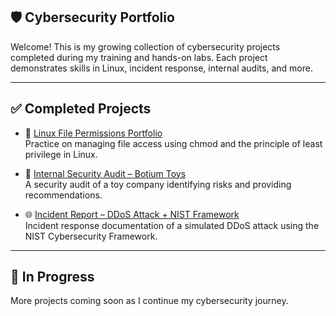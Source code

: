## 🛡️ Cybersecurity Portfolio

Welcome! This is my growing collection of cybersecurity projects completed during my training and hands-on labs. Each project demonstrates skills in Linux, incident response, internal audits, and more.

---

## ✅ Completed Projects

- 🔐 [Linux File Permissions Portfolio](https://github.com/orisex/linux-file-permissions-portfolio)  
  Practice on managing file access using chmod and the principle of least privilege in Linux.

- 🏢 [Internal Security Audit – Botium Toys](https://github.com/orisex/internal-security-audit-botium-toys)  
  A security audit of a toy company identifying risks and providing recommendations.

- 🌐 [Incident Report – DDoS Attack + NIST Framework](https://github.com/orisex/Incident-Report-DDoS-Attack-on-Internal-Network-NIST-Framework-Analysis-)  
  Incident response documentation of a simulated DDoS attack using the NIST Cybersecurity Framework.

---

## 🚧 In Progress

More projects coming soon as I continue my cybersecurity journey.



